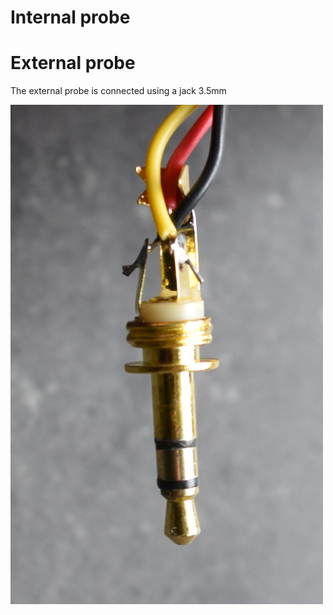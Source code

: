 # Internal probe

# External probe

The external probe is connected using a jack 3.5mm

<img src="connector.jpg" width="500">